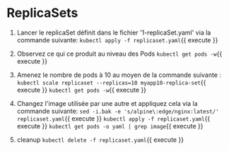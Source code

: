 # ReplicaSets

1) Lancer le replicaSet définit dans le fichier '1-replicaSet.yaml' via la commande suivante:
    `kubectl apply -f replicaset.yaml`{{ execute }}

2) Observez ce qui ce produit au niveau des Pods
    `kubectl get pods -w`{{ execute }}

3) Amenez le nombre de pods à 10 au moyen de la commande suivante :
    `kubectl scale replicaset --replicas=10 myapp10-replica-set`{{ execute }}
    `kubectl get pods -w`{{ execute }}

4) Changez l'image utilisée par une autre et appliquez cela via la commande suivante:
    `sed -i.bak -e 's/alpine\:edge/nginx:latest/' replicaset.yaml`{{ execute }}
    `kubectl apply -f replicaset.yaml`{{ execute }}
    `kubectl get pods -o yaml | grep image`{{ execute }}

5) cleanup
    `kubectl delete -f replicaset.yaml`{{ execute }}